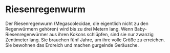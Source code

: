 # Riesenregenwurm

Der Riesenregenwurm (Megascolecidae, die eigentlich nicht zu den Regenwürmern
gehören) wird bis zu drei Metern lang. Wenn Baby-Riesenregenwürmer aus ihren
Kokons schlüpfen, sind sie nur zwanzig Zentimeter lang. Sie brauchen fünf Jahre,
um ihre volle Größe zu erreichen. Sie bewohnen das Erdreich und machen gurgelnde
Geräusche.
